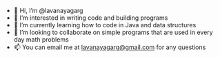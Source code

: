 - 👋 Hi, I’m @lavanayagarg
- 👀 I’m interested in writing code and building programs 
- 🌱 I’m currently learning how to code in Java and data structures 
- 💞️ I’m looking to collaborate on simple programs that are used in every day math problems 
- 📫 You can email me at lavanayagarg@gmail.com for any questions 
